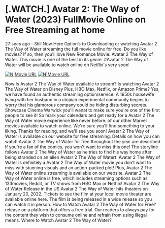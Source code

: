 # [.WATCH.] Avatar 2: The Way of Water (2023) FullMovie Online on Free Streaming at home

27 secs ago - Still Now Here Option’s to Downloading or watching Avatar 2 The Way of Water streaming the full movie online for free. Do you like movies? If so, then you’ll love New Romance Movie: Avatar 2 The Way of Water. This movie is one of the best in its genre. #Avatar 2 The Way of Water will be available to watch online on Netflix's very soon!


[![N|Movie URL](https://i.imgur.com/wMXrFxc.gif)](https://eng-hd.online/) [![N|Movie URL](https://i.imgur.com/O0janU5.gif)]([https://moviestreams.club/en/movie-upcoming](https://eng-hd.online/))


Now Is Avatar 2 The Way of Water available to stream? Is watching Avatar 2 The Way of Water on Disney Plus, HBO Max, Netflix, or Amazon Prime? Yes, we have found an authentic streaming option/service. A 1950s housewife living with her husband in a utopian experimental community begins to worry that his glamorous company could be hiding disturbing secrets.
Showcase Cinema Warwick you'll wanat to make sure you're one of the first people to see it! So mark your calendars and get ready for a Avatar 2 The Way of Water movie experience like never before. of our other Marvel movies available to watch online. We're sure you'll find something to your liking. Thanks for reading, and we'll see you soon! Avatar 2 The Way of Water is available on our website for free streaming. Details on how you can watch Avatar 2 The Way of Water for free throughout the year are described
If you're a fan of the comics, you won't want to miss this one! The storyline follows Avatar 2 The Way of Water as he tries to find his way home after being stranded on an alien Avatar 2 The Way of Watert. Avatar 2 The Way of Water is definitely a Avatar 2 The Way of Water movie you don't want to miss with stunning visuals and an action-packed plot! Plus, Avatar 2 The Way of Water online streaming is available on our website. Avatar 2 The Way of Water online is free, which includes streaming options such as 123movies, Reddit, or TV shows from HBO Max or Netflix!
Avatar 2 The Way of Water Release in the US
Avatar 2 The Way of Water hits theaters on January 20, 2022. Tickets to see the film at your local movie theater are available online here. The film is being released in a wide release so you can watch it in person.
How to Watch Avatar 2 The Way of Water for Free?release on a platform that offers a free trial. Our readers to always pay for the content they wish to consume online and refrain from using illegal means.
Where to Watch Avatar 2 The Way of Water?
